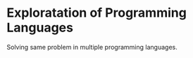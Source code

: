 
# Exploratation of Programming Languages

  Solving same problem in multiple programming languages.
